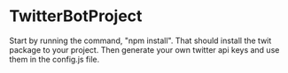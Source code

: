 # TwitterBotProject
Start by running the command, "npm install".
That should install the twit package to your project.
Then generate your own twitter api keys and use them in the config.js file.
